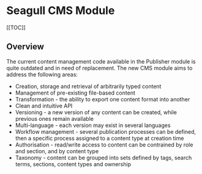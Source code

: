 <!-- Name: RFC/Cms -->
<!-- Version: 28 -->
<!-- Last-Modified: 2007/01/10 15:21:44 -->
<!-- Author: demian -->
# Seagull CMS Module
[[TOC]]
## Overview
The current content management code available in the Publisher module is quite outdated and in need of replacement.  The new CMS module aims to address the following areas:
 * Creation, storage and retrieval of arbitrarily typed content
 * Management of pre-existing file-based content
 * Transformation - the ability to export one content format into another
 * Clean and intuitive API
 * Versioning - a new version of any content can be created, while previous ones remain available
 * Multi-language - each version may exist in several languages
 * Workflow management - several publication processes can be defined, then a specific process assigned to a content type at creation time
 * Authorisation - read/write access to content can be contrained by role and section, and by content type
 * Taxonomy - content can be grouped into sets defined by tags, search terms, sections, content types and ownership
